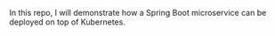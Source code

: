 In this repo, I will demonstrate how a Spring Boot microservice can be deployed on top of Kubernetes.
